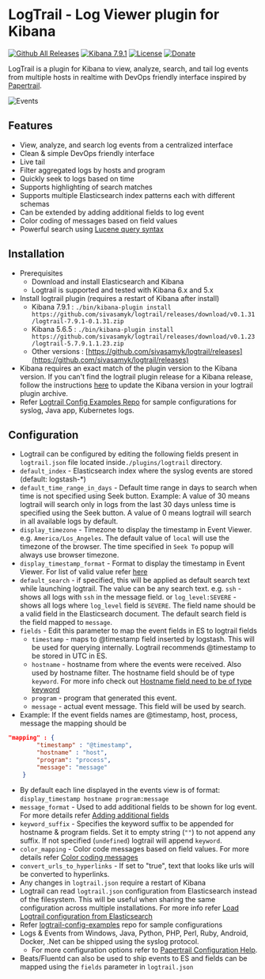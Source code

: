# LogTrail - Log Viewer plugin for Kibana

[![Github All Releases](https://img.shields.io/github/downloads/sivasamyk/logtrail/total.svg)](https://github.com/sivasamyk/logtrail/releases) [![Kibana 7.9.1](https://img.shields.io/badge/Kibana-v7.9.1-blue.svg)](https://www.elastic.co/guide/en/kibana/7.5/release-notes-7.9.1.html)
[![License](https://img.shields.io/github/license/sivasamyk/logtrail.svg)](https://github.com/sivasamyk/logtrail) [![Donate](https://img.shields.io/badge/Donate-PayPal-green.svg)](https://paypal.me/sivasamyk)

LogTrail is a plugin for Kibana to view, analyze, search, and tail log events from multiple hosts in realtime with DevOps friendly interface inspired by [Papertrail](https://papertrailapp.com/).

![Events](screenshot.png)

Features
--------
 - View, analyze, and search log events from a centralized interface
 - Clean & simple DevOps friendly interface
 - Live tail
 - Filter aggregated logs by hosts and program
 - Quickly seek to logs based on time
 - Supports highlighting of search matches
 - Supports multiple Elasticsearch index patterns each with different schemas
 - Can be extended by adding additional fields to log event
 - Color coding of messages based on field values
 - Powerful search using [Lucene query syntax](https://www.elastic.co/guide/en/kibana/current/lucene-query.html)

Installation
------------
- Prerequisites
  - Download and install Elasticsearch and Kibana
  - Logtrail is supported and tested with Kibana 6.x and 5.x
- Install logtrail plugin (requires a restart of Kibana after install)
  - Kibana 7.9.1 : `./bin/kibana-plugin install https://github.com/sivasamyk/logtrail/releases/download/v0.1.31/logtrail-7.9.1-0.1.31.zip`
  - Kibana 5.6.5 : `./bin/kibana-plugin install https://github.com/sivasamyk/logtrail/releases/download/v0.1.23/logtrail-5.7.9.1.1.23.zip`
  - Other versions : [https://github.com/sivasamyk/logtrail/releases](https://github.com/sivasamyk/logtrail/releases)
- Kibana requires an exact match of the plugin version to the Kibana version. If you can't find the logtrail plugin release for a Kibana release, follow the instructions [here](docs/how_to.md#2-update-kibanaversion-in-logtrail-plugin-archive) to update the Kibana version in your logtrail plugin archive.
- Refer [Logtrail Config Examples Repo](https://github.com/sivasamyk/logtrail-config-examples) for sample configurations for syslog, Java app, Kubernetes logs.

Configuration
-------------
- Logtrail can be configured by editing the following fields present in `logtrail.json` file located inside`./plugins/logtrail` directory.
- `default_index` - Elasticsearch index where the syslog events are stored (default: logstash-*)
- `default_time_range_in_days` - Default time range in days to search when time is not specified using Seek button.
    Example: A value of 30 means logtrail will search only in logs from the last 30 days unless time is specified using the Seek button.
    A value of 0 means logtrail will search in all available logs by default.
- `display_timezone` - Timezone to display the timestamp in Event Viewer. e.g. `America/Los_Angeles`. The default value of `local` will use the timezone of the browser. The time specified in `Seek To` popup will always use browser timezone.
- `display_timestamp_format` - Format to display the timestamp in Event Viewer. For list of valid value refer [here](http://momentjs.com/docs/#/displaying/)
- `default_search` - if specified, this will be applied as default search text while launching logtrail. The value can be any search text. e.g. `ssh` - shows all logs with `ssh` in the message field. or `log_level:SEVERE` - shows all logs where `log_level` field is `SEVERE`. The field name should be a valid field in the Elasticsearch document. The default search field is the field mapped to `message`.
- `fields` - Edit this parameter to map the event fields in ES to logtrail fields
    - `timestamp` - maps to @timestamp field inserted by logstash. This will be used for querying internally. Logtrail recommends @timestamp to be stored in UTC in ES.
    - `hostname` - hostname from where the events were received. Also used by hostname filter. The hostname field should be of type `keyword`. For more info check out [Hostname field need to be of type keyword](docs/how_to.md#1-hostname-field-need-to-be-of-type-keyword)
    - `program` - program that generated this event.
    - `message` - actual event message. This field will be used by search.
- Example:  If the event fields names are @timestamp, host, process, message the mapping should be
```json
"mapping" : {
        "timestamp" : "@timestamp",
        "hostname" : "host",
        "program": "process",
        "message": "message"
    }
```
- By default each line displayed in the events view is of format:
  `display_timestamp hostname program:message`
- `message_format` - Used to add additional fields to be shown for log event. For more details refer [Adding additional fields](docs/add_fields.md)
- `keyword_suffix` - Specifies the keyword suffix to be appended for hostname & program fields. Set it to empty string (`""`) to not append any suffix. If not specified (`undefined`) logtrail will append `keyword`.
- `color_mapping` - Color code messages based on field values. For more details refer [Color coding messages](docs/color_mapping.md)
- `convert_urls_to_hyperlinks` - If set to "true", text that looks like urls will be converted to hyperlinks. 
- Any changes in `logtrail.json` require a restart of Kibana
- Logtrail can read `logtrail.json` configuration from Elasticsearch instead of the filesystem. This will be useful when sharing the same configuration across multiple installations. For more info refer [Load Logtrail configuration from Elasticsearch](https://github.com/sivasamyk/logtrail/blob/master/docs/how_to.md#3-load-logtrail-configuration-from-elasticsearch)
- Refer [logtrail-config-examples](https://github.com/sivasamyk/logtrail-config-examples) repo for sample configurations 
- Logs & Events from Windows, Java, Python, PHP, Perl, Ruby, Android, Docker, .Net can be shipped using the syslog protocol.
  - For more configuration options refer to [Papertrail Configuration Help](http://help.papertrailapp.com/).
- Beats/Fluentd can also be used to ship events to ES and fields can be mapped using the `fields` parameter in `logtrail.json`
